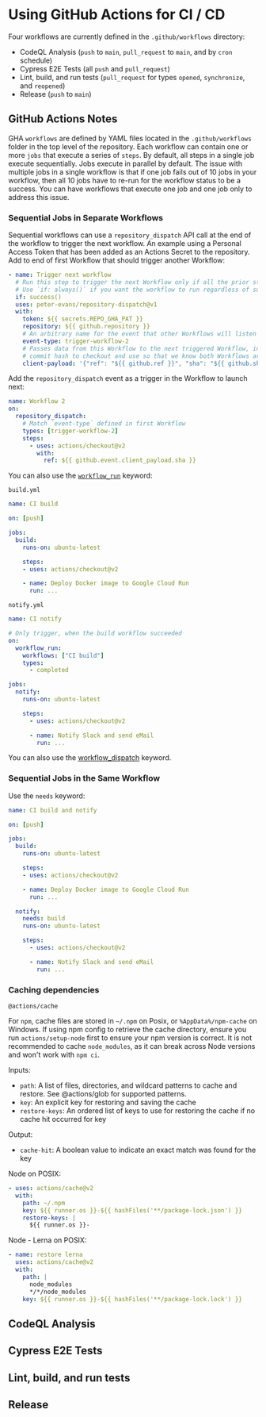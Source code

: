 # Using GitHub Actions for CI / CD

Four workflows are currently defined in the `.github/workflows` directory:

- CodeQL Analysis (`push` to `main`, `pull_request` to `main`, and by `cron` schedule)
- Cypress E2E Tests (all `push` and `pull_request`)
- Lint, build, and run tests (`pull_request` for types `opened`, `synchronize`, and `reopened`)
- Release (`push` to `main`)

## GitHub Actions Notes

GHA `workflows` are defined by YAML files located in the `.github/workflows` folder in the top level of the repository. Each workflow can contain one or more `jobs` that execute a series of `steps`. By default, all steps in a single job execute sequentially. Jobs execute in parallel by default. The issue with multiple jobs in a single workflow is that if one job fails out of 10 jobs in your workflow, then all 10 jobs have to re-run for the workflow status to be a success. You can have workflows that execute one job and one job only to address this issue.

### Sequential Jobs in Separate Workflows

Sequential workflows can use a `repository_dispatch` API call at the end of the workflow to trigger the next workflow. An example using a Personal Access Token that has been added as an Actions Secret to the repository. Add to end of first Workflow that should trigger another Workflow:

```yaml
- name: Trigger next workflow
  # Run this step to trigger the next Workflow only if all the prior steps in the workflow were successful.
  # Use `if: always()` if you want the workflow to run regardless of success of past workflows.
  if: success()
  uses: peter-evans/repository-dispatch@v1
  with:
    token: ${{ secrets.REPO_GHA_PAT }}
    repository: ${{ github.repository }}
    # An arbitrary name for the event that other Workflows will listen for to trigger:
    event-type: trigger-workflow-2
    # Passes data from this Workflow to the next triggered Workflow, in this case the branch and
    # commit hash to checkout and use so that we know both Workflows are using the same exact code:
    client-payload: '{"ref": "${{ github.ref }}", "sha": "${{ github.sha }}"}'
```

Add the `repository_dispatch` event as a trigger in the Workflow to launch next:

```yaml
name: Workflow 2
on:
  repository_dispatch:
    # Match `event-type` defined in first Workflow
    types: [trigger-workflow-2]
    steps:
      - uses: actions/checkout@v2
        with:
          ref: ${{ github.event.client_payload.sha }}
```

You can also use the [`workflow_run`](https://docs.github.com/en/free-pro-team@latest/actions/reference/events-that-trigger-workflows#workflow_run) keyword:

`build.yml`

```yaml
name: CI build

on: [push]

jobs:
  build:
    runs-on: ubuntu-latest

    steps:
    - uses: actions/checkout@v2

    - name: Deploy Docker image to Google Cloud Run
      run: ...
```

`notify.yml`

```yaml
name: CI notify

# Only trigger, when the build workflow succeeded
on:
  workflow_run:
    workflows: ["CI build"]
    types:
      - completed

jobs:
  notify:
    runs-on: ubuntu-latest

    steps:
      - uses: actions/checkout@v2

      - name: Notify Slack and send eMail
        run: ...
```

You can also use the [workflow_dispatch](https://docs.github.com/en/actions/reference/events-that-trigger-workflows#workflow_dispatch) keyword.

### Sequential Jobs in the Same Workflow

Use the `needs` keyword:

```yaml
name: CI build and notify

on: [push]

jobs:
  build:
    runs-on: ubuntu-latest

    steps:
    - uses: actions/checkout@v2

    - name: Deploy Docker image to Google Cloud Run
      run: ...

  notify:
    needs: build
    runs-on: ubuntu-latest

    steps:
      - uses: actions/checkout@v2

      - name: Notify Slack and send eMail
        run: ...
```

### Caching dependencies

`@actions/cache`

For `npm`, cache files are stored in `~/.npm` on Posix, or `%AppData%/npm-cache` on Windows. If using npm config to retrieve the cache directory, ensure you run `actions/setup-node` first to ensure your npm version is correct. It is not recommended to cache `node_modules`, as it can break across Node versions and won't work with `npm ci`.

Inputs:

- `path`: A list of files, directories, and wildcard patterns to cache and restore. See @actions/glob for supported patterns.
- `key`: An explicit key for restoring and saving the cache
- `restore-keys`: An ordered list of keys to use for restoring the cache if no cache hit occurred for key

Output:

- `cache-hit`: A boolean value to indicate an exact match was found for the key

Node on POSIX:

```yaml
- uses: actions/cache@v2
  with:
    path: ~/.npm
    key: ${{ runner.os }}-${{ hashFiles('**/package-lock.json') }}
    restore-keys: |
      ${{ runner.os }}-
```

Node - Lerna on POSIX:

```yaml
- name: restore lerna
  uses: actions/cache@v2
  with:
    path: |
      node_modules
      */*/node_modules
    key: ${{ runner.os }}-${{ hashFiles('**/package-lock.lock') }}
```

## CodeQL Analysis

## Cypress E2E Tests

## Lint, build, and run tests

## Release
